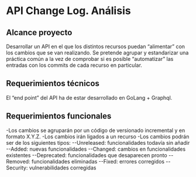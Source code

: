 # API Change Log. Análisis
## Alcance proyecto
Desarrollar un API en el que los distintos recursos puedan “alimentar” con los cambios que se van realizando. Se pretende agrupar y estandarizar una práctica común a la vez de comprobar si es posible “automatizar” las entradas con los commits de cada recurso en particular.

## Requerimientos técnicos
El “end point” del API ha de estar desarrollado en GoLang + Graphql.

## Requerimientos funcionales
-Los cambios se agruparán por un código de versionado incremental y en formato X.Y.Z.
-Los cambios irán ligados a un recurso
-Los cambios podrán ser de los siguientes tipos:
--Unreleased: funcionalidades todavía sin añadir
--Added: nuevas funcionalidades
--Changed: cambios en funcionalidades existentes
--Deprecated: funcionalidades que desaparecen pronto
--Removed: funcionalidades eliminadas
--Fixed: errores corregidos
--Security: vulnerabilidades corregidas
